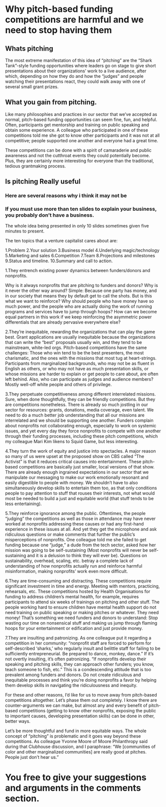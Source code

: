 # Why pitch-based funding competitions are harmful and we need to stop having them

## Whats pitching 

The most extreme manifestation of this idea of “pitching” are the “Shark Tank”-style funding opportunities where leaders go on stage to give short presentations about their organizations’ work to a live audience, after which, depending on how they do and how the “judges” and people watching their presentations react, they could walk away with one of several small grant prizes.

## What you gain from pitching.

Like many philosophies and practices in our sector that we’ve accepted as normal, pitch-based funding opportunities can seem fine, fun, and helpful. 
Often, participants get mentorship and training on public speaking and obtain some experience. A colleague who participated in one of these competitions told me she got to know other participants and it was not at all competitive; people supported one another and everyone had a great time.

These competitions can be done with a spirit of camaraderie and public awareness and not the cutthroat events they could potentially become. Plus, they are certainly more interesting for everyone than the traditional, tedious grantmaking process.

## Is pitching Really useful

### Here are several reasons why i think it may not be

### If you must use more than ten slides to explain your business, you probably don’t have a business.
The whole idea being presented in only 10 slides sometimes given five minutes to present.
 
The ten topics that a venture capitalist cares about are:

1.Problem
2.Your solution
3.Business model
4.Underlying magic/technology
5.Marketing and sales
6.Competition
7.Team
8.Projections and milestones
9.Status and timeline.
10.Summary and call to action.

1.They entrench existing power dynamics between funders/donors and nonprofits.

Why is it always nonprofits that are pitching to funders and donors? Why is it never the other way around? Simple: Because one party has money, and in our society that means they by default get to call the shots. But is this what we want to reinforce? Why should people who have money have so much power, and the people who are actually doing the work of running programs and services have to jump through hoops? How can we become equal partners in this work if we keep reinforcing the asymmetric power differentials that are already pervasive everywhere else?

2.They’re inequitable, rewarding the organizations that can play the game best.
Grant applications are usually inequitable because the organizations that can write the “best” proposals usually win, and they tend to be mainstream, white-led orgs. Pitch-based competitions have the same challenges: Those who win tend to be the best presenters, the most charismatic, and the ones with the missions that most tug at heart-strings. Participants from marginalized backgrounds, who may not be as fluent in English as others, or who may not have as much presentation skills, or whose missions are harder to explain or get people to care about, are often left behind. Also, who can participate as judges and audience members? Mostly well-off white people and others of privilege.

3.They perpetuate competitiveness among different interrelated missions.
Sure, when done thoughtfully, they can be friendly competitions. But they are competitions nonetheless. There is already so much jostling in our sector for resources: grants, donations, media coverage, even talent. We need to do a much better job understanding that all our missions are interrelated and we should be supporting one another. Funders complain about nonprofits not collaborating enough, especially to work on systemic issues, and yet every day they force nonprofits to compete with one another through their funding processes, including these pitch competitions, which my colleague Mari Kim likens to Squid Game, but less interesting.

4.They turn the work of equity and justice into spectacles.
A major reason so many of us were upset at the proposed show on CBS called “The Activist” is that it reduces critical causes into entertainment. These pitch-based competitions are basically just smaller, local versions of that show. There are already enough ingrained expectations in our sector that we manipulate our messaging to make our work emotionally resonant and easily digestible to people with money. We shouldn’t have to also simultaneously develop skills to entertain them too, as that only conditions people to pay attention to stuff that rouses their interests, not what would most be needed to build a just and equitable world (that stuff tends to be less entertaining).

5.They reinforce ignorance among the public.
Oftentimes, the people “judging” the competitions as well as those in attendance may have never worked at nonprofits addressing these causes or had any first-hand experience in these issues at all. And yet they get the microphone and ask ridiculous questions or make comments that further the public’s misperceptions of nonprofits. One colleague told me she failed to get funding because one “judge,” a dude from the tech sector, asked how her mission was going to be self-sustaining (Most nonprofits will never be self-sustaining and it is a delusion to think they will ever be). Questions on sustainability, overhead, scaling, etc. betray a complete lack of understanding of how nonprofits actually run and reinforce harmful misinformation, making nonprofits’ work even more difficult.

6.They are time-consuming and distracting.
These competitions require significant investment in time and energy. Meeting with mentors, practicing, rehearsals, etc. These competitions hosted by Health Organisations for funding to address children’s mental health, for example, requires participants to attend six weeks of trainings on pitching and other stuff. The people working hard to ensure children have mental health support do not need training on public speaking or making pitches or whatever. They need money! That’s something we need funders and donors to understand: Stop wasting our time on nonsensical stuff and making us jump through flaming hoops for your entertainment or edification and just provide money.

7.They are insulting and patronizing.
As one colleague put it regarding a competition in her community: “nonprofit staff are forced to perform for self-described ‘sharks,’ who regularly insult and belittle staff for failing to be sufficiently entrepreneurial. Be prepared to dance, monkey, dance.” If it’s not overtly insulting, it’s often patronizing. “If nonprofits develop their speaking and pitching skills, they can approach other funders; you know, teach someone to fish, etc.” This is a condescending attitude that is too prevalent among funders and donors. Do not create ridiculous and inequitable processes and think you’re doing nonprofits a favor by helping them develop skills in navigating the ridiculousness and inequity.

For these and other reasons, I’d like for us to move away from pitch-based competitions altogether. Let’s phase them out completely. I know there are counter-arguments we can make, but almost any and every benefit of pitch-based competitions (getting to know other nonprofits, exposing the public to important causes, developing presentation skills) can be done in other, better ways.

Let’s be more thoughtful and fund in more equitable ways. The whole concept of “pitching” is problematic and it goes way beyond these competitions. As colleague Yvonne Moore of Moore Philanthropy said during that Clubhouse discussion, and I paraphrase: “We [communities of color and other marginalized communities] are really good at pitches. People just don’t hear us.”

# You free to give your suggestions and arguments in the comments section.